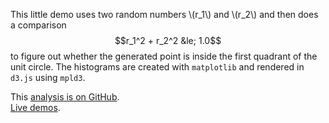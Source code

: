 <!--
Title: mpld3 pi
Description: Calculating pi the simple way, but with mpld3.
-->

This little demo uses two random numbers \\(r_1\\) and \\(r_2\\) and
then does a comparison $$r_1^2 + r_2^2 &le; 1.0$$ to figure out whether
the generated point is inside the first quadrant of the unit circle. The
histograms are created with `matplotlib` and rendered in `d3.js`
using `mpld3`.

<i class="fa fa-fw fa-github"></i>
This [analysis is on GitHub](https://github.com/svenkreiss/databench_examples/tree/master/analyses/mpld3pi).<br />
<i class="fa fa-fw fa-external-link"></i>
[Live demos](http://databench-examples.trivial.io).
